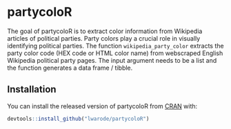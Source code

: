 
<!-- README.md is generated from README.Rmd. Please edit that file -->

# partycoloR

The goal of partycoloR is to extract color information from Wikipedia
articles of political parties. Party colors play a crucial role in
visually identifying political parties. The function
`wikipedia_party_color` extracts the party color code (HEX code or HTML
color name) from webscraped English Wikipedia political party pages. The
input argument needs to be a list and the function generates a data
frame / tibble.

## Installation

You can install the released version of partycoloR from
[CRAN](https://CRAN.R-project.org) with:

``` r
devtools::install_github("lwarode/partycoloR")
```
